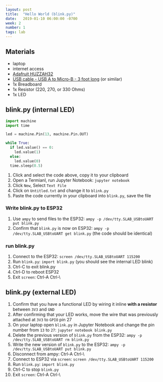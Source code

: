 ```yaml
---
layout: post
title:  "Hello World (blink.py)"
date:   2019-01-10 06:00:00 -0700
week: 2
number: 1
tags: lab
---
```


## Materials

* laptop
* internet access
* [Adafruit HUZZAH32](https://www.adafruit.com/product/3591)
* [USB cable - USB A to Micro-B - 3 foot long](https://www.adafruit.com/product/592) (or similar)
* 1x Breadboard
* 1x Resistor (220, 270, or 330 Ohms)
* 1x LED


## blink.py (internal LED)

```python
import machine
import time

led = machine.Pin(13, machine.Pin.OUT)

while True:
  if led.value() == 0:
    led.value(1)
  else:
    led.value(0)
  time.sleep(0.5)
```

1. Click and select the code above, copy it to your clipboard
2. Open a Termianl, run Jupyter Notebook: `jupyter notebook`
3. Click `New`, Select `Text File`
4. Click on `Untitled.txt` and change it to `blink.py`
5. Paste the code currently in your clipboard into `blink.py`, save the file


### Write blink.py to ESP32

1. Use `ampy` to send files to the ESP32: `ampy -p /dev/tty.SLAB_USBtoUART put blink.py`
2. Confirm that `blink.py` is now on ESP32: `ampy -p /dev/tty.SLAB_USBtoUART get blink.py` (the code should be identical)


### run blink.py

1. Connect to the ESP32: `screen /dev/tty.SLAB_USBtoUART 115200`
2. Run `blink.py`: `import blink.py` (you should see the internal LED blink)
3. Ctrl-C to exit blink.py
4. Ctrl-D to reboot ESP32
5. Exit `screen`: Ctrl-A Ctrl-\


## blink.py (external LED)

1. Confirm that you have a functional LED by wiring it inline **with a resistor** between `3V3` and `GND`
2. After confirming that your LED works, move the wire that was previously attached at `3V3` to `GPIO` pin 27
3. On your laptop open `blink.py` in Jupyter Notebook and change the pin number from `13` to `27`: `jupyter notebook blink.py`
4. Delete the previous version of `blink.py` from the ESP32: `ampy -p /dev/tty.SLAB_USBtoUART rm blink.py`
5. Write the new version of `blink.py` to the ESP32: `ampy -p /dev/tty.SLAB_USBtoUART put blink.py`
6. Disconnect from ampy: Ctrl-A Ctrl-\
7. Connect to ESP32 via `screen`: `screen /dev/tty.SLAB_USBtoUART 115200`
8. Run `blink.py`: `import blink.py`
9. Ctrl-C to stop `blink.py`
10. Exit `screen`: Ctrl-A Ctrl-\

